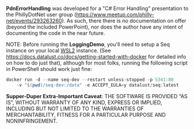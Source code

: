 **PdnErrorHandling** was developed for a "C# Error Handling" presentation to the PhillyDotNet user group (<a href="https://www.meetup.com/philly-net/events/293263260/" target="_blank">https://www.meetup.com/philly-net/events/293263260</a>).  As such, there there is no documentation on offer (beyond the included PowerPoint), nor does the author have any intent of documenting the code in the near future.

NOTE: Before running the **LoggingDemo**, you'll need to setup a Seq instance on your local <a href="https://learn.microsoft.com/en-us/windows/wsl/install" target="_blank">WSL2</a> instance.  (See <a href="https://docs.datalust.co/docs/getting-started-with-docker" target="_blank">https://docs.datalust.co/docs/getting-started-with-docker</a> for detailed info on how to do just that), although for most folks, running the following script in PowerShell should work just fine:

```powershell
docker run -d --name seq-dev --restart unless-stopped -p 5341:80 
    -v "$(pwd)/seq-dev:/data" -e ACCEPT_EULA=y datalust/seq:latest
```


**Supper-Duper Extra-Important Caveat**:  THE SOFTWARE IS PROVIDED “AS IS”, WITHOUT WARRANTY OF ANY KIND, EXPRESS OR IMPLIED, INCLUDING BUT NOT LIMITED TO THE WARRANTIES OF MERCHANTABILITY, FITNESS FOR A PARTICULAR PURPOSE AND NONINFRINGEMENT.